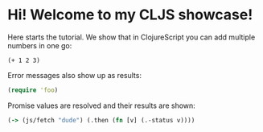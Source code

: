 # Hi! Welcome to my CLJS showcase!

Here starts the tutorial. We show that in ClojureScript you can add multiple numbers in one go:

<div style="width: 600px;" class="cljs-showcase">

    (+ 1 2 3)

</div>

Error messages also show up as results:

<div style="width: 600px;" class="cljs-showcase">

``` clojure
(require 'foo)
```

</div>

Promise values are resolved and their results are shown:

<div style="width: 600px;" class="cljs-showcase">

``` clojure
(-> (js/fetch "dude") (.then (fn [v] (.-status v))))
```

</div>

<script src="js/main.js" type="application/javascript"></script>
